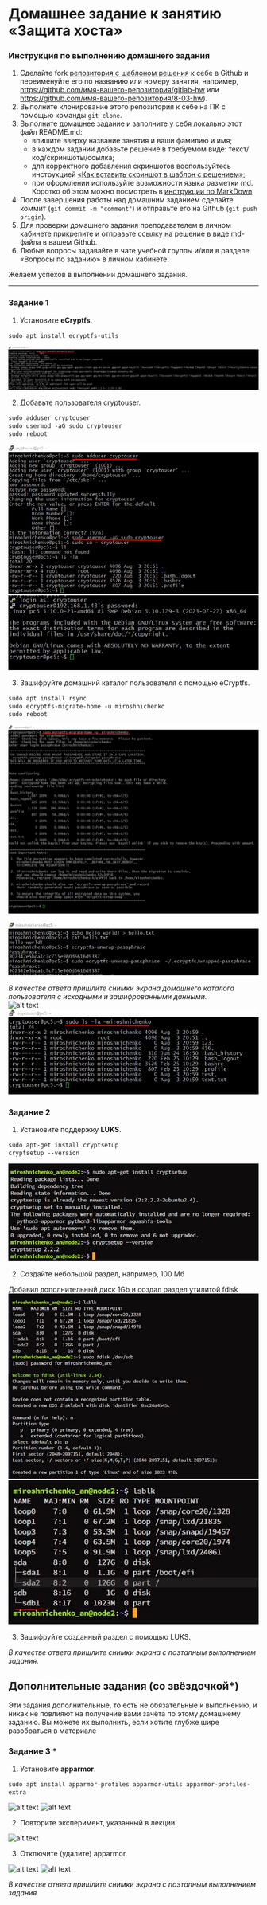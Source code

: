 # Домашнее задание к занятию  «Защита хоста»

### Инструкция по выполнению домашнего задания

1. Сделайте fork [репозитория c шаблоном решения](https://github.com/netology-code/sys-pattern-homework) к себе в Github и переименуйте его по названию или номеру занятия, например, https://github.com/имя-вашего-репозитория/gitlab-hw или https://github.com/имя-вашего-репозитория/8-03-hw).
2. Выполните клонирование этого репозитория к себе на ПК с помощью команды `git clone`.
3. Выполните домашнее задание и заполните у себя локально этот файл README.md:
   - впишите вверху название занятия и ваши фамилию и имя;
   - в каждом задании добавьте решение в требуемом виде: текст/код/скриншоты/ссылка;
   - для корректного добавления скриншотов воспользуйтесь инструкцией [«Как вставить скриншот в шаблон с решением»](https://github.com/netology-code/sys-pattern-homework/blob/main/screen-instruction.md);
   - при оформлении используйте возможности языка разметки md. Коротко об этом можно посмотреть в [инструкции по MarkDown](https://github.com/netology-code/sys-pattern-homework/blob/main/md-instruction.md).
4. После завершения работы над домашним заданием сделайте коммит (`git commit -m "comment"`) и отправьте его на Github (`git push origin`).
5. Для проверки домашнего задания преподавателем в личном кабинете прикрепите и отправьте ссылку на решение в виде md-файла в вашем Github.
6. Любые вопросы задавайте в чате учебной группы и/или в разделе «Вопросы по заданию» в личном кабинете.

Желаем успехов в выполнении домашнего задания.

------

### Задание 1

1. Установите **eCryptfs**.
```
sudo apt install ecryptfs-utils
```
![alt text](https://github.com/anmiroshnichenko/13_02/blob/main/Screenshot_1.jpg)

2. Добавьте пользователя cryptouser.
```
sudo adduser cryptouser
sudo usermod -aG sudo cryptouser
sudo reboot
```

![alt text](https://github.com/anmiroshnichenko/13_02/blob/main/Screenshot_2.jpg)
![alt text](https://github.com/anmiroshnichenko/13_02/blob/main/Screenshot_4.jpg)

3. Зашифруйте домашний каталог пользователя с помощью eCryptfs.
```
sudo apt install rsync
sudo ecryptfs-migrate-home -u miroshnichenko
sudo reboot
```
![alt text](https://github.com/anmiroshnichenko/13_02/blob/main/Screenshot_5.jpg)

![alt text](https://github.com/anmiroshnichenko/13_02/blob/main/Screenshot_6.jpg)

*В качестве ответа  пришлите снимки экрана домашнего каталога пользователя с исходными и зашифрованными данными.*  
![alt text](https://github.com/anmiroshnichenko/13_02_eCryptfs_LUKS/blob/main/Screenshot_7.jpg)
![alt text](https://github.com/anmiroshnichenko/13_02/blob/main/Screenshot_3.jpg)



### Задание 2

1. Установите поддержку **LUKS**.
```
sudo apt-get install cryptsetup
cryptsetup --version
```
![alt text](https://github.com/anmiroshnichenko/13_02/blob/main/Screenshot_13.jpg)

2. Создайте небольшой раздел, например, 100 Мб
   
Добавил дополнительный  диск 1Gb и создал раздел  утилитой fdisk
![alt text](https://github.com/anmiroshnichenko/13_02/blob/main/Screenshot_14.jpg)
![alt text](https://github.com/anmiroshnichenko/13_02/blob/main/Screenshot_15.jpg)

3. Зашифруйте созданный раздел с помощью LUKS.

*В качестве ответа пришлите снимки экрана с поэтапным выполнением задания.*


## Дополнительные задания (со звёздочкой*)

Эти задания дополнительные, то есть не обязательные к выполнению, и никак не повлияют на получение вами зачёта по этому домашнему заданию. Вы можете их выполнить, если хотите глубже шире разобраться в материале

### Задание 3 *

1. Установите **apparmor**.
```
sudo apt install apparmor-profiles apparmor-utils apparmor-profiles-extra
```
![alt text](https://github.com/anmiroshnichenko/13_02_eCryptfs_LUKS/blob/main/Screenshot_8.jpg)
![alt text](https://github.com/anmiroshnichenko/13_02_eCryptfs_LUKS/blob/main/Screenshot_9.jpg)

2. Повторите эксперимент, указанный в лекции.
   
![alt text](https://github.com/anmiroshnichenko/13_02_eCryptfs_LUKS/blob/main/Screenshot_10.jpg)

3. Отключите (удалите) apparmor.
 
![alt text](https://github.com/anmiroshnichenko/13_02_eCryptfs_LUKS/blob/main/Screenshot_11.jpg)
![alt text](https://github.com/anmiroshnichenko/13_02_eCryptfs_LUKS/blob/main/Screenshot_12.jpg)

*В качестве ответа пришлите снимки экрана с поэтапным выполнением задания.*



